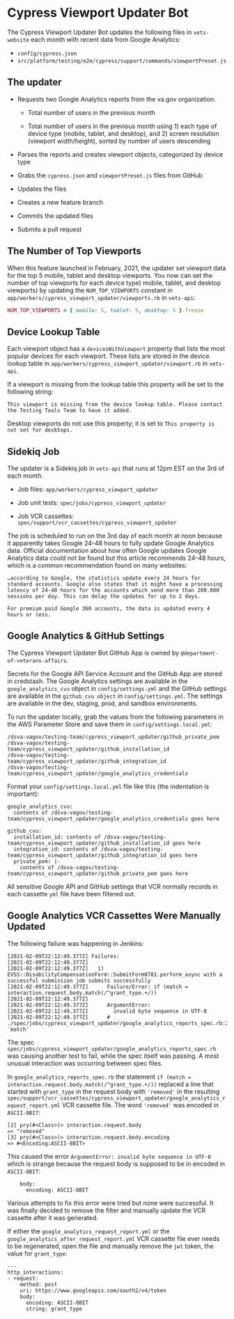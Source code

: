 # Cypress Viewport Updater Bot

The Cypress Viewport Updater Bot updates the following files in `vets-website` each month with recent data from Google Analytics:

* `config/cypress.json`
* `src/platform/testing/e2e/cypress/support/commands/viewportPreset.js`

## The updater

* Requests two Google Analytics reports from the va.gov organization:

  * Total number of users in the previous month

  * Total number of users in the previous month using 1) each type of device type (mobile, tablet, and desktop), and 2) screen resolution (viewport width/height), sorted by number of users descending

* Parses the reports and creates viewport objects, categorized by device type

* Grabs the  `cypress.json` and `viewportPreset.js` files from GitHub

* Updates the files

* Creates a new feature branch

* Commits the updated files

* Submits a pull request

## The Number of Top Viewports

When this feature launched in February, 2021, the updater set viewport data for the top 5 mobile, tablet and desktop viewports. You now can set the number of top viewports for each device type) mobile, tablet, and desktop viewports) by updating the `NUM_TOP_VIEWPORTS` constant in `app/workers/cypress_viewport_updater/viewports.rb` in `vets-api`:

```ruby
NUM_TOP_VIEWPORTS = { mobile: 5, tablet: 5, desktop: 5 }.freeze
```

## Device Lookup Table

Each viewport object has a `devicesWithViewport` property that lists the most popular devices for each viewport. These lists are stored in the device lookup table in `app/workers/cypress_viewport_updater/viewport.rb` in `vets-api`.

If a viewport is missing from the lookup table this property will be set to the following string:

```pt
This viewport is missing from the device lookup table. Please contact the Testing Tools Team to have it added.
```

Desktop viewports do not use this property; it is set to `This property is not set for desktops.`

## Sidekiq Job

The updater is a Sidekiq job in `vets-api` that runs at 12pm EST on the 3rd of each month.

* Job files: `app/workers/cypress_viewport_updater`

* Job unit tests: `spec/jobs/cypress_viewport_updater`

* Job VCR cassettes: `spec/support/vcr_cassettes/cypress_viewport_updater`

The job is scheduled to run on the 3rd day of each month at noon because it apparently takes Google 24-48 hours to fully update Google Analytics data. Official documentation about how often Google updates Google Analytics data could not be found but this article recommends 24-48 hours, which is a common recommendation found on many websites:

```pt
…according to Google, the statistics update every 24 hours for standard accounts. Google also states that it might have a processing latency of 24-48 hours for the accounts which send more than 200.000 sessions per day. This can delay the updates for up to 2 days.

For premium paid Google 360 accounts, the data is updated every 4 hours or less.
```

## Google Analytics & GitHub Settings

The Cypress Viewport Updater Bot GitHub App is owned by `@department-of-veterans-affairs`.

Secrets for the Google API Service Account and the GitHub App are stored in credstash. The Google Analytics settings are available in the `google_analytics_cvu` object in `config/settings.yml` and the GitHub settings are available in the `github_cvu object` in `config/settings.yml`. The settings are available in the dev, staging, prod, and sandbox environments.

To run the updater locally, grab the values from the following parameters in the AWS Parameter Store and save them in `config/settings.local.yml`:

```pt
/dsva-vagov/testing-team/cypress_viewport_updater/github_private_pem
/dsva-vagov/testing-team/cypress_viewport_updater/github_installation_id
/dsva-vagov/testing-team/cypress_viewport_updater/github_integration_id
/dsva-vagov/testing-team/cypress_viewport_updater/google_analytics_credentials
```

Format your `config/settings.local.yml` file like this (the indentation is important):

```pt
google_analytics_cvu:
  contents of /dsva-vagov/testing-team/cypress_viewport_updater/google_analytics_credentials goes here

github_cvu:
  installation_id: contents of /dsva-vagov/testing-team/cypress_viewport_updater/github_installation_id goes here
  integration_id: contents of /dsva-vagov/testing-team/cypress_viewport_updater/github_integration_id goes here
  private_pem: |-
    contents of /dsva-vagov/testing-team/cypress_viewport_updater/github_private_pem goes here
```

All sensitive Google API and GitHub settings that VCR normally records in each cassette `yml` file have been filtered out.

## Google Analytics VCR Cassettes Were Manually Updated

The following failure was happening in Jenkins:

```pt
[2021-02-09T22:12:49.377Z] Failures:
[2021-02-09T22:12:49.377Z]
[2021-02-09T22:12:49.377Z]   1) EVSS::DisabilityCompensationForm::SubmitForm0781.perform_async with a successful submission job submits successfully
[2021-02-09T22:12:49.377Z]      Failure/Error: if (match = interaction.request.body.match(/^grant_type.+/))
[2021-02-09T22:12:49.377Z]
[2021-02-09T22:12:49.377Z]      ArgumentError:
[2021-02-09T22:12:49.377Z]        invalid byte sequence in UTF-8
[2021-02-09T22:12:49.377Z]      # ./spec/jobs/cypress_viewport_updater/google_analytics_reports_spec.rb:20:in `match'
```

The spec `spec/jobs/cypress_viewport_updater/google_analytics_reports_spec.rb` was causing another test to fail, while the spec itself was passing. A most unusual interaction was occurring between spec files.

In `google_analytics_reports_spec.rb` the statement `if (match = interaction.request.body.match(/^grant_type.+/))` replaced a line that started with `grant_type` in the request body with `'removed'` in the resulting `spec/support/vcr_cassettes/cypress_viewport_updater/google_analytics_request_report.yml` VCR cassette file. The word `'removed'` was encoded in `ASCII-8BIT`:

```pt
[2] pry(#<Class>)> interaction.request.body
=> "removed"
[3] pry(#<Class>)> interaction.request.body.encoding
=> #<Encoding:ASCII-8BIT>
```

This caused the error `ArgumentError: invalid byte sequence in UTF-8` which is strange because the request body is supposed to be in encoded in `ASCII-8BIT`:

```pt
    body:
      encoding: ASCII-8BIT
```

Various attempts to fix this error were tried but none were successful. It was finally decided to remove the filter and manually update the VCR cassette after it was generated.

If either the `google_analytics_request_report.yml` or the `google_analytics_after_request_report.yml` VCR cassette file ever needs to be regenerated, open the file and manually remove the `jwt` token, the value for `grant_type`:


```pt
---
http_interactions:
- request:
    method: post
    uri: https://www.googleapis.com/oauth2/v4/token
    body:
      encoding: ASCII-8BIT
      string: grant_type
```
